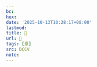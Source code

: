 ```yaml
---
bc:
hex:
date: '2025-10-13T10:28:17+08:00'
lastmod:
title: 􅤆
url: 􅤆
tags: [憙]
src: DCCV
note:
---
```

